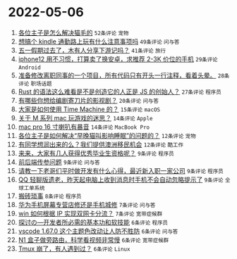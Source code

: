 # 2022-05-06

1. [各位主子是怎么解决猫毛的](https://www.v2ex.com/t/851082) `52条评论` `宠物`
1. [想搞个 kindle 通勤路上玩有什么注意事项吗](https://www.v2ex.com/t/851093) `49条评论` `问与答`
1. [五一假期过去了，木有人分享下游记吗？](https://www.v2ex.com/t/851087) `41条评论` `旅行`
1. [iphone12 用不习惯，打算卖了换安卓，求推荐 2-3K 价位的手机](https://www.v2ex.com/t/851126) `29条评论` `Android`
1. [准备修改离职同事的一个项目，所有代码只有开头一行注释，看着头晕。](https://www.v2ex.com/t/851123) `28条评论` `职场话题`
1. [Rust 的语法这么难看是不是创造它的人正是 JS 的创始人？](https://www.v2ex.com/t/851137) `27条评论` `程序员`
1. [有哪些你想给编剧寄刀片的影视剧？](https://www.v2ex.com/t/851121) `20条评论` `问与答`
1. [大家是如何使用 Time Machine 的？](https://www.v2ex.com/t/851089) `15条评论` `macOS`
1. [关于 M 系列 mac 玩游戏的迷思？](https://www.v2ex.com/t/851127) `14条评论` `Apple`
1. [mac pro 16 寸喇叭有暴音](https://www.v2ex.com/t/851088) `14条评论` `MacBook Pro`
1. [各位主子是如何解决“早晚猫叫影响睡眠”的问题的？](https://www.v2ex.com/t/851116) `12条评论` `宠物`
1. [有同学想润出来的么？我们提供澳洲移民机会](https://www.v2ex.com/t/851110) `12条评论` `酷工作`
1. [来来，大家有几人获得优秀毕业生资格呢？](https://www.v2ex.com/t/851146) `9条评论` `程序员`
1. [前后端传参问题](https://www.v2ex.com/t/851133) `9条评论` `问与答`
1. [请教一下老哥们平时做开发有什么心得，最近新入职一家公司](https://www.v2ex.com/t/851115) `9条评论` `程序员`
1. [QQ 轻聊版遗老，昨天起电脑上收到消息时手机不会自动忽略提示了](https://www.v2ex.com/t/851103) `9条评论` `全球工单系统`
1. [搬砖琐事](https://www.v2ex.com/t/851143) `8条评论` `程序员`
1. [华为手机屏幕专营店修还是手机城修](https://www.v2ex.com/t/851117) `7条评论` `问与答`
1. [win 如何根据 IP 实现双网卡分流？](https://www.v2ex.com/t/851113) `7条评论` `宽带症候群`
1. [探讨の—开发者所必需的基本功和软技能](https://www.v2ex.com/t/851132) `6条评论` `程序员`
1. [vscode 1.67.0 这个主题色改动让人防不胜防](https://www.v2ex.com/t/851129) `6条评论` `问与答`
1. [N1 盒子做旁路由，科学看视频非常慢](https://www.v2ex.com/t/851102) `6条评论` `宽带症候群`
1. [Tmux 崩了，有人遇到过？](https://www.v2ex.com/t/851090) `6条评论` `Linux`
